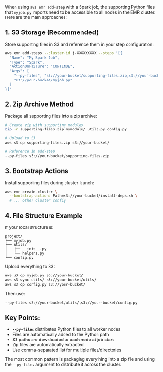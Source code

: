 When using `aws emr add-step` with a Spark job, the supporting Python files that `myjob.py` imports need to be
accessible to all nodes in the EMR cluster. Here are the main approaches:

## 1. S3 Storage (Recommended)

Store supporting files in S3 and reference them in your step configuration:

```bash
aws emr add-steps --cluster-id j-XXXXXXXXX --steps '[{
  "Name": "My Spark Job",
  "Type": "Spark",
  "ActionOnFailure": "CONTINUE",
  "Args": [
    "--py-files", "s3://your-bucket/supporting-files.zip,s3://your-bucket/utils.py",
    "s3://your-bucket/myjob.py"
  ]
}]'
```

## 2. Zip Archive Method

Package all supporting files into a zip archive:

```bash
# Create zip with supporting modules
zip -r supporting-files.zip mymodule/ utils.py config.py

# Upload to S3
aws s3 cp supporting-files.zip s3://your-bucket/

# Reference in add-step
--py-files s3://your-bucket/supporting-files.zip
```

## 3. Bootstrap Actions

Install supporting files during cluster launch:

```bash
aws emr create-cluster \
  --bootstrap-actions Path=s3://your-bucket/install-deps.sh \
  # ... other cluster config
```

## 4. File Structure Example

If your local structure is:

```
project/
├── myjob.py
├── utils/
│   ├── __init__.py
│   └── helpers.py
└── config.py
```

Upload everything to S3:

```bash
aws s3 cp myjob.py s3://your-bucket/
aws s3 sync utils/ s3://your-bucket/utils/
aws s3 cp config.py s3://your-bucket/
```

Then use:

```bash
--py-files s3://your-bucket/utils/,s3://your-bucket/config.py
```

## Key Points:

- **`--py-files`** distributes Python files to all worker nodes
- Files are automatically added to the Python path
- S3 paths are downloaded to each node at job start
- Zip files are automatically extracted
- Use comma-separated list for multiple files/directories

The most common pattern is packaging everything into a zip file and using the `--py-files` argument to distribute it
across the cluster.